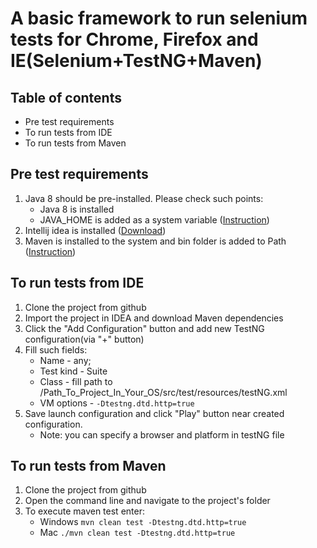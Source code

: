 # A basic framework to run selenium tests for Chrome, Firefox and IE(Selenium+TestNG+Maven)

## Table of contents
   - Pre test requirements
   - To run tests from IDE
   - To run tests from Maven
 
## Pre test requirements
1. Java 8 should be pre-installed. Please check such points:
    * Java 8 is installed
    * JAVA_HOME is added as a system variable ([Instruction](https://docs.oracle.com/cd/E19182-01/821-0917/inst_jdk_javahome_t/index.html))
2. Intellij idea is installed ([Download](https://www.jetbrains.com/ru-ru/idea/))
3. Maven is installed to the system and bin folder is added to Path ([Instruction](https://maven.apache.org/install.html))
    
## To run tests from IDE
1. Clone the project from github
2. Import the project in IDEA and download Maven dependencies
3. Click the "Add Configuration" button and add new TestNG configuration(via "+" button)
4. Fill such fields:
    * Name - any;
    * Test kind - Suite
    * Class - fill path to /Path_To_Project_In_Your_OS/src/test/resources/testNG.xml
    * VM options - ``-Dtestng.dtd.http=true``
4. Save launch configuration and click "Play" button near created configuration.
    * Note: you can specify a browser and platform in testNG file
  
 ## To run tests from Maven
 1. Clone the project from github
 2. Open the command line and navigate to the project's folder
 3. To execute maven test enter:
    * Windows ``mvn clean test -Dtestng.dtd.http=true``    
    * Mac ``./mvn clean test -Dtestng.dtd.http=true``
